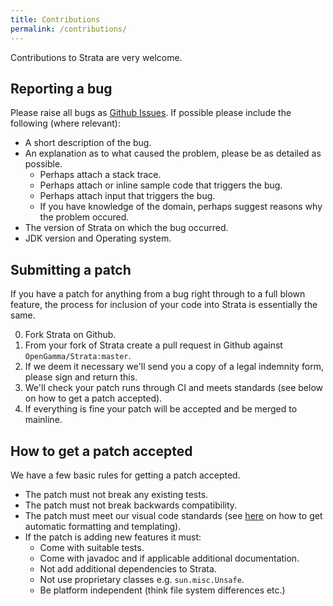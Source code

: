 ```yaml
---
title: Contributions
permalink: /contributions/
---
```


Contributions to Strata are very welcome.

## Reporting a bug
Please raise all bugs as [Github Issues](https://github.com/OpenGamma/Strata/issues). If possible please include the following (where relevant):

 * A short description of the bug.
 * An explanation as to what caused the problem, please be as detailed as possible.
   * Perhaps attach a stack trace.
   * Perhaps attach or inline sample code that triggers the bug.
   * Perhaps attach input that triggers the bug.
   * If you have knowledge of the domain, perhaps suggest reasons why the problem occured.
 * The version of Strata on which the bug occurred.
 * JDK version and Operating system.

## Submitting a patch
If you have a patch for anything from a bug right through to a full blown feature, the process for inclusion of your code into Strata is essentially the same.

 0. Fork Strata on Github.
 1. From your fork of Strata create a pull request in Github against `OpenGamma/Strata:master`.
 2. If we deem it necessary we'll send you a copy of a legal indemnity form, please sign and return this.
 3. We'll check your patch runs through CI and meets standards (see below on how to get a patch accepted).
 4. If everything is fine your patch will be accepted and be merged to mainline.

## How to get a patch accepted
We have a few basic rules for getting a patch accepted.

 * The patch must not break any existing tests.
 * The patch must not break backwards compatibility.
 * The patch must meet our visual code standards (see [here](https://github.com/OpenGamma/Strata/tree/master/eclipse) on how to get automatic formatting and templating).
 * If the patch is adding new features it must:
   * Come with suitable tests.
   * Come with javadoc and if applicable additional documentation.
   * Not add additional dependencies to Strata.
   * Not use proprietary classes e.g. `sun.misc.Unsafe`.
   * Be platform independent (think file system differences etc.)


